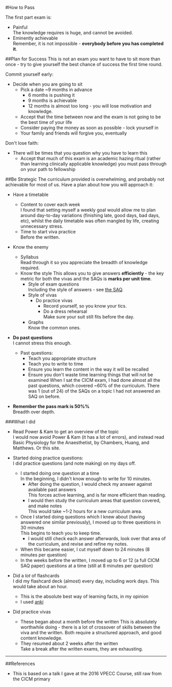 #How to Pass

The first part exam is:
* Painful  
The knowledge requires is huge, and cannot be avoided.
* Eminently achievable  
Remember, it is not impossible - **everybody before you has completed it**.

##Plan for Success
This is not an exam you want to have to sit more than once - try to give yourself the best chance of success the first time round.

Commit yourself early:
* Decide when you are going to sit
    * Pick a date ~9 months in advance
        * 6 months is pushing it
        * 9 months is achievable
        * 12 months is almost too long - you will lose motivation and knowledge.
    * Accept that the time between now and the exam is not going to be the best time of your life
    * Consider paying the money as soon as possible - lock yourself in
    * Your family and friends will forgive you, eventually

Don't lose faith:
* There will be times that you question why you have to learn this
    * Accept that much of this exam is an academic hazing ritual (rather than learning clinically applicable knowledge) you must pass through on your path to fellowship

##Be Strategic
The curriculum provided is overwhelming, and probably not achievable for most of us. Have a plan about how you will approach it:
* Have a timetable
    * Content to cover each week  
    I found that setting myself a weekly goal would allow me to plan around day-to-day variations (finishing late, good days, bad days, etc), whilst the daily timetable was often mangled by life, creating unnecessary stress.
    * Time to start viva practice  
    Before the written.

* Know the enemy
    * Syllabus  
    Read through it so you appreciate the breadth of knowledge required.
    * Know the style
    This allows you to give answers **efficiently** - the key metric for both the vivas and the SAQs is **marks per unit time**.
        * Style of exam questions  
        Including the style of answers - see [the SAQ](./the-saq.md).
        * Style of vivas  
            * Do practice vivas  
                * Record yourself, so you know your tics.
                * Do a dress rehearsal  
                Make sure your suit still fits before the day.
        * Graphs  
        Know the common ones.

* **Do past questions**  
I cannot stress this enough.
    * Past questions:
        * Teach you appropriate structure
        * Teach you to write to time
        * Ensure you learn the content in the way it will be recalled
        * Ensure you don't waste time learning things that will not be examined
        When I sat the CICM exam, I had done almost all the past questions, which covered ~60% of the curriculum. There was 1 (out of 24) of the SAQs on a topic I had not answered an SAQ on before.

* **Remember the pass mark is 50%%**  
Breadth over depth.

###What I did
* Read Power & Kam to get an overview of the topic  
I would now avoid Power & Kam (it has a lot of errors), and instead read Basic Physiology for the Anaesthetist, by Chambers, Huang, and Matthews. Or this site.
* Started doing practice questions:  
I did practice questions (and note making) on my days off.
    * I started doing one question at a time  
    In the beginning, I didn't know enough to write for 10 minutes.
        * After doing the question, I would check my answer against available past answers  
        This forces active learning, and is far more efficient than reading.
        * I would then study the curriculum areas that question covered, and make notes  
        This would take ~1-2 hours for a new curriculum area.
    * Once I started doing questions which I knew about (having answered one similar previously), I moved up to three questions in 30 minutes  
    This begins to teach you to keep time.
        * I would still check each answer afterwards, look over that area of the curriculum, and revise and refine my notes.
    * When this became easier, I cut myself down to 24 minutes (8 minutes per question)
    * In the weeks before the written, I moved up to 6 or 12 (a full CICM SAQ paper) questions at a time (still at 8 minutes per question)

* Did a *lot* of flashcards  
I did my flashcard deck (almost) every day, including work days. This would take about an hour.
    * This is the absolute best way of learning facts, in my opinion
    * I used [anki](ankisrs.net)

* Did practice vivas
    * These began about a month before the written
    This is absolutely worthwhile doing - there is a lot of crossover of skills between the viva and the written. Both require a structured approach, and good content knowledge.
    * They resumed about 2 weeks after the written  
    Take a break after the written exams, they are exhausting.


---

##References

* This is based on a talk I gave at the 2016 VPECC Course, still raw from the CICM primary